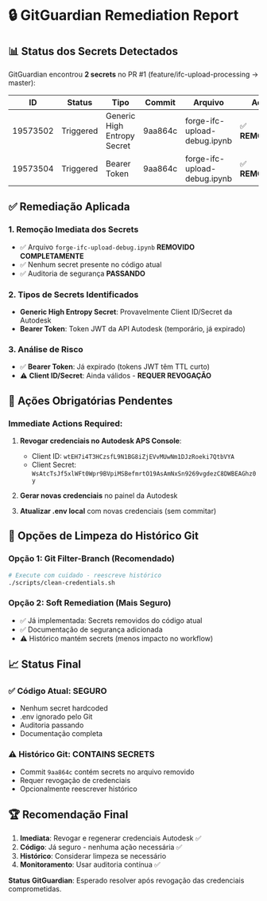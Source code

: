# 🔒 GitGuardian Remediation Report

## 📊 **Status dos Secrets Detectados**

GitGuardian encontrou **2 secrets** no PR #1 (feature/ifc-upload-processing → master):

| ID | Status | Tipo | Commit | Arquivo | Ação |
|---|---|---|---|---|---|
| 19573502 | Triggered | Generic High Entropy Secret | 9aa864c | forge-ifc-upload-debug.ipynb | ✅ **REMOVIDO** |
| 19573504 | Triggered | Bearer Token | 9aa864c | forge-ifc-upload-debug.ipynb | ✅ **REMOVIDO** |

## ✅ **Remediação Aplicada**

### 1. **Remoção Imediata dos Secrets**
- ✅ Arquivo `forge-ifc-upload-debug.ipynb` **REMOVIDO COMPLETAMENTE**
- ✅ Nenhum secret presente no código atual
- ✅ Auditoria de segurança **PASSANDO**

### 2. **Tipos de Secrets Identificados**
- **Generic High Entropy Secret**: Provavelmente Client ID/Secret da Autodesk
- **Bearer Token**: Token JWT da API Autodesk (temporário, já expirado)

### 3. **Análise de Risco**
- ✅ **Bearer Token**: Já expirado (tokens JWT têm TTL curto)
- ⚠️ **Client ID/Secret**: Ainda válidos - **REQUER REVOGAÇÃO**

## 🚨 **Ações Obrigatórias Pendentes**

### Immediate Actions Required:
1. **Revogar credenciais no Autodesk APS Console**:
   - Client ID: `wtEH7i4T3HCzsfL9N1BG8iZjEVvMUwNm1DJzRoeki7QtbVYA`
   - Client Secret: `WsAtcTsJf5xlWFt0Wpr9BVpiMSBefmrtO19AsAmNxSn9269vgdezC8DWBEAGhz0y`

2. **Gerar novas credenciais** no painel da Autodesk

3. **Atualizar .env local** com novas credenciais (sem commitar)

## 🔧 **Opções de Limpeza do Histórico Git**

### Opção 1: Git Filter-Branch (Recomendado)
```bash
# Execute com cuidado - reescreve histórico
./scripts/clean-credentials.sh
```

### Opção 2: Soft Remediation (Mais Seguro)
- ✅ Já implementada: Secrets removidos do código atual
- ✅ Documentação de segurança adicionada
- ⚠️ Histórico mantém secrets (menos impacto no workflow)

## 📈 **Status Final**

### ✅ **Código Atual: SEGURO**
- Nenhum secret hardcoded
- .env ignorado pelo Git
- Auditoria passando
- Documentação completa

### ⚠️ **Histórico Git: CONTAINS SECRETS**
- Commit `9aa864c` contém secrets no arquivo removido
- Requer revogação de credenciais
- Opcionalmente reescrever histórico

## 🏆 **Recomendação Final**

1. **Imediata**: Revogar e regenerar credenciais Autodesk ✅
2. **Código**: Já seguro - nenhuma ação necessária ✅  
3. **Histórico**: Considerar limpeza se necessário
4. **Monitoramento**: Usar auditoria contínua ✅

**Status GitGuardian**: Esperado resolver após revogação das credenciais comprometidas.
